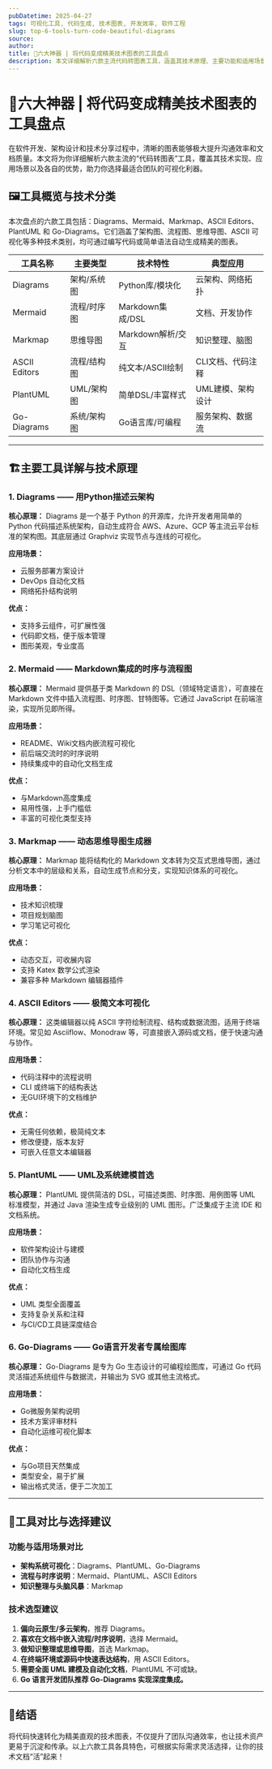 ```yaml
---
pubDatetime: 2025-04-27
tags: 可视化工具, 代码生成, 技术图表, 开发效率, 软件工程
slug: top-6-tools-turn-code-beautiful-diagrams
source:
author:
title: 🚀六大神器 | 将代码变成精美技术图表的工具盘点
description: 本文详细解析六款主流代码转图表工具，涵盖其技术原理、主要功能和适用场景，助力开发者和技术团队高效构建专业可视化文档。
---
```


# 🚀六大神器 | 将代码变成精美技术图表的工具盘点

在软件开发、架构设计和技术分享过程中，清晰的图表能够极大提升沟通效率和文档质量。本文将为你详细解析六款主流的“代码转图表”工具，覆盖其技术实现、应用场景以及各自的优势，助力你选择最适合团队的可视化利器。

## 🖼️工具概览与技术分类

本次盘点的六款工具包括：Diagrams、Mermaid、Markmap、ASCII Editors、PlantUML 和 Go-Diagrams。它们涵盖了架构图、流程图、思维导图、ASCII 可视化等多种技术类别，均可通过编写代码或简单语法自动生成精美的图表。

| 工具名称      | 主要类型    | 技术特性          | 典型应用          |
| ------------- | ----------- | ----------------- | ----------------- |
| Diagrams      | 架构/系统图 | Python库/模块化   | 云架构、网络拓扑  |
| Mermaid       | 流程/时序图 | Markdown集成/DSL  | 文档、开发协作    |
| Markmap       | 思维导图    | Markdown解析/交互 | 知识整理、脑图    |
| ASCII Editors | 流程/结构图 | 纯文本/ASCII绘制  | CLI文档、代码注释 |
| PlantUML      | UML/架构图  | 简单DSL/丰富样式  | UML建模、架构设计 |
| Go-Diagrams   | 系统/架构图 | Go语言库/可编程   | 服务架构、数据流  |

---

## 🏗️主要工具详解与技术原理

### 1. Diagrams —— 用Python描述云架构

**核心原理：**
Diagrams 是一个基于 Python 的开源库，允许开发者用简单的 Python 代码描述系统架构，自动生成符合 AWS、Azure、GCP 等主流云平台标准的架构图。其底层通过 Graphviz 实现节点与连线的可视化。

**应用场景：**

- 云服务部署方案设计
- DevOps 自动化文档
- 网络拓扑结构说明

**优点：**

- 支持多云组件，可扩展性强
- 代码即文档，便于版本管理
- 图形美观，专业度高

### 2. Mermaid —— Markdown集成的时序与流程图

**核心原理：**
Mermaid 提供基于类 Markdown 的 DSL（领域特定语言），可直接在 Markdown 文件中插入流程图、时序图、甘特图等。它通过 JavaScript 在前端渲染，实现所见即所得。

**应用场景：**

- README、Wiki文档内嵌流程可视化
- 前后端交流时的时序说明
- 持续集成中的自动化文档生成

**优点：**

- 与Markdown高度集成
- 易用性强，上手门槛低
- 丰富的可视化类型支持

### 3. Markmap —— 动态思维导图生成器

**核心原理：**
Markmap 能将结构化的 Markdown 文本转为交互式思维导图，通过分析文本中的层级和关系，自动生成节点和分支，实现知识体系的可视化。

**应用场景：**

- 技术知识梳理
- 项目规划脑图
- 学习笔记可视化

**优点：**

- 动态交互，可收展内容
- 支持 Katex 数学公式渲染
- 兼容多种 Markdown 编辑器插件

### 4. ASCII Editors —— 极简文本可视化

**核心原理：**
这类编辑器以纯 ASCII 字符绘制流程、结构或数据流图，适用于终端环境。常见如 Asciiflow、Monodraw 等，可直接嵌入源码或文档，便于快速沟通与协作。

**应用场景：**

- 代码注释中的流程说明
- CLI 或终端下的结构表达
- 无GUI环境下的文档维护

**优点：**

- 无需任何依赖，极简纯文本
- 修改便捷，版本友好
- 可嵌入任意文本编辑器

### 5. PlantUML —— UML及系统建模首选

**核心原理：**
PlantUML 提供简洁的 DSL，可描述类图、时序图、用例图等 UML 标准模型，并通过 Java 渲染生成专业级别的 UML 图形。广泛集成于主流 IDE 和文档系统。

**应用场景：**

- 软件架构设计与建模
- 团队协作与沟通
- 自动化文档生成

**优点：**

- UML 类型全面覆盖
- 支持复杂关系和注释
- 与CI/CD工具链深度结合

### 6. Go-Diagrams —— Go语言开发者专属绘图库

**核心原理：**
Go-Diagrams 是专为 Go 生态设计的可编程绘图库，可通过 Go 代码灵活描述系统组件与数据流，并输出为 SVG 或其他主流格式。

**应用场景：**

- Go微服务架构说明
- 技术方案评审材料
- 自动化运维可视化脚本

**优点：**

- 与Go项目天然集成
- 类型安全，易于扩展
- 输出格式灵活，便于二次加工

---

## 🧩工具对比与选择建议

### 功能与适用场景对比

- **架构系统可视化**：Diagrams、PlantUML、Go-Diagrams
- **流程与时序说明**：Mermaid、PlantUML、ASCII Editors
- **知识整理与头脑风暴**：Markmap

### 技术选型建议

1. **偏向云原生/多云架构**，推荐 Diagrams。
2. **喜欢在文档中嵌入流程/时序说明**，选择 Mermaid。
3. **做知识整理或思维导图**，首选 Markmap。
4. **在终端环境或源码中快速表达结构**，用 ASCII Editors。
5. **需要全面 UML 建模及自动化文档**，PlantUML 不可或缺。
6. **Go 语言开发团队推荐 Go-Diagrams 实现深度集成。**

---

## 🌟结语

将代码快速转化为精美直观的技术图表，不仅提升了团队沟通效率，也让技术资产更易于沉淀和传承。以上六款工具各具特色，可根据实际需求灵活选择，让你的技术文档“活”起来！
